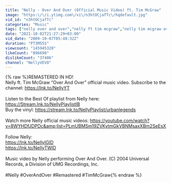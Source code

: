 ```yaml
---
title: "Nelly - Over And Over (Official Music Video) ft. Tim McGraw"
image: "https:\/\/i.ytimg.com\/vi\/n3htOCjafTc\/hqdefault.jpg"
vid_id: "n3htOCjafTc"
categories: "Music"
tags: ["nelly over and over","nelly ft tim mcgraw","nelly tim mcgraw over and over"]
date: "2021-10-02T21:27:29+03:00"
vid_date: "2009-10-07T05:48:32Z"
duration: "PT3M55S"
viewcount: "145945320"
likeCount: "896698"
dislikeCount: "37406"
channel: "NellyVEVO"
---
```

{% raw %}REMASTERED IN HD!<br />Nelly ft. Tim McGraw “Over And Over” official music video. Subscribe to the channel: <a rel="nofollow" target="blank" href="https://lnk.to/NellyYT">https://lnk.to/NellyYT</a><br /><br />Listen to the Best Of playlist from Nelly here: <a rel="nofollow" target="blank" href="https://Stream.lnk.to/NellyPlaylistIB">https://Stream.lnk.to/NellyPlaylistIB</a><br />Buy the vinyl: <a rel="nofollow" target="blank" href="https://stream.lnk.to/NellyPlaylist/urbanlegends">https://stream.lnk.to/NellyPlaylist/urbanlegends</a><br /><br />Watch more Nelly official music videos: <a rel="nofollow" target="blank" href="https://youtube.com/watch?v=8WYHDfJDPDc&amp;list=PLmUBMSm19ZVKytmGkVBNMsaxXBm2SeEsX">https://youtube.com/watch?v=8WYHDfJDPDc&amp;list=PLmUBMSm19ZVKytmGkVBNMsaxXBm2SeEsX</a> <br /><br />Follow Nelly:<br /><a rel="nofollow" target="blank" href="https://lnk.to/NellyIGID">https://lnk.to/NellyIGID</a><br /><a rel="nofollow" target="blank" href="https://lnk.to/NellyTWID">https://lnk.to/NellyTWID</a><br /><br />Music video by Nelly performing Over And Over. (C) 2004 Universal Records, a Division of UMG Recordings, Inc.<br /><br />#Nelly #OverAndOver #Remastered #TimMcGraw{% endraw %}
